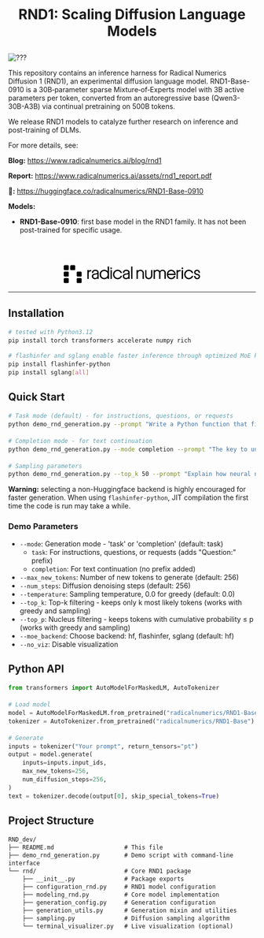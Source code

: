 <h1>
<p align="center">
RND1: Scaling Diffusion Language Models
</p>
</h1>

![???](https://github.com/user-attachments/assets/c2c54f94-a7f5-4b76-987d-f15de4efaef6)


This repository contains an inference harness for Radical Numerics Diffusion 1 (RND1), an experimental diffusion language model. RND1-Base-0910 is a 30B‑parameter sparse Mixture‑of‑Experts model with 3B active parameters per token, converted from an autoregressive base (Qwen3-30B-A3B) via continual pretraining on 500B tokens. 

We release RND1 models to catalyze further research on inference and post-training of DLMs.

For more details, see:

**Blog:** https://www.radicalnumerics.ai/blog/rnd1

**Report:** https://www.radicalnumerics.ai/assets/rnd1_report.pdf

**🤗:** https://huggingface.co/radicalnumerics/RND1-Base-0910 

**Models:**
 * **RND1-Base-0910**: first base model in the RND1 family. It has not been post-trained for specific usage.


<br></br>
<p align="center">
  <img src="assets/rn-logo-desktop-vector.svg" alt="Project logo" width="280">
</p>

------



## Installation

```bash
# tested with Python3.12
pip install torch transformers accelerate numpy rich
```

```bash
# flashinfer and sglang enable faster inference through optimized MoE kernels:
pip install flashinfer-python
pip install sglang[all]
```

## Quick Start



```bash
# Task mode (default) - for instructions, questions, or requests
python demo_rnd_generation.py --prompt "Write a Python function that finds the longest common subsequence of two strings. Include comments explaining the algorithm."

# Completion mode - for text continuation
python demo_rnd_generation.py --mode completion --prompt "The key to understanding quantum computing lies in"

# Sampling parameters
python demo_rnd_generation.py --top_k 50 --prompt "Explain how neural networks learn in simple terms"
```

**Warning:** selecting a non-Huggingface backend is highly encouraged for faster generation. When using `flashinfer-python`, JIT compilation the first time the code is run may take a while.

### Demo Parameters

- `--mode`: Generation mode - 'task' or 'completion' (default: task)
  - `task`: For instructions, questions, or requests (adds "Question:" prefix)
  - `completion`: For text continuation (no prefix added)
- `--max_new_tokens`: Number of new tokens to generate (default: 256)
- `--num_steps`: Diffusion denoising steps (default: 256)
- `--temperature`: Sampling temperature, 0.0 for greedy (default: 0.0)
- `--top_k`: Top-k filtering - keeps only k most likely tokens (works with greedy and sampling)
- `--top_p`: Nucleus filtering - keeps tokens with cumulative probability ≤ p (works with greedy and sampling)
- `--moe_backend`: Choose backend: hf, flashinfer, sglang (default: hf)
- `--no_viz`: Disable visualization

## Python API

```python
from transformers import AutoModelForMaskedLM, AutoTokenizer

# Load model
model = AutoModelForMaskedLM.from_pretrained("radicalnumerics/RND1-Base", trust_remote_code=True, torch_dtype=torch.bfloat16)
tokenizer = AutoTokenizer.from_pretrained("radicalnumerics/RND1-Base")

# Generate
inputs = tokenizer("Your prompt", return_tensors="pt")
output = model.generate(
    inputs=inputs.input_ids,
    max_new_tokens=256,
    num_diffusion_steps=256,
)
text = tokenizer.decode(output[0], skip_special_tokens=True)
```

## Project Structure

```
RND_dev/
├── README.md                    # This file
├── demo_rnd_generation.py       # Demo script with command-line interface
└── rnd/                         # Core RND1 package
    ├── __init__.py              # Package exports
    ├── configuration_rnd.py     # RND1 model configuration
    ├── modeling_rnd.py          # Core model implementation
    ├── generation_config.py     # Generation configuration
    ├── generation_utils.py      # Generation mixin and utilities
    ├── sampling.py              # Diffusion sampling algorithm
    └── terminal_visualizer.py   # Live visualization (optional)
```
